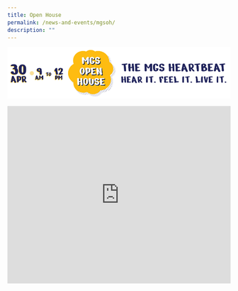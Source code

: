 ```yaml
---
title: Open House
permalink: /news-and-events/mgsoh/
description: ""
---
```

![](/images/Secondary/oh-dtv.png)

<div style="width:100%; height:400px">
  <iframe class="ive_eobj_center" allowfullscreen="" frameborder="0" title="MGS Open House 2022" src="https://www.youtube.com/embed/t_FOOJbh-2U" height="100%" width="100%">
  </iframe>
</div>